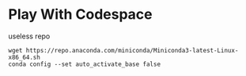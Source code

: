 # Play With Codespace

useless repo

``` shell
wget https://repo.anaconda.com/miniconda/Miniconda3-latest-Linux-x86_64.sh
conda config --set auto_activate_base false
```
